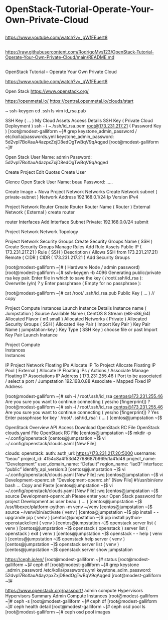 # OpenStack-Tutorial-Operate-Your-Own-Private-Cloud

##

https://www.youtube.com/watch?v=_gWfFEuert8

##

https://raw.githubusercontent.com/RodrigoMvs123/OpenStack-Tutorial-Operate-Your-Own-Private-Cloud/main/README.md

##


##

OpenStack Tutorial – Operate Your Own Private Cloud 

https://www.youtube.com/watch?v=_gWfFEuert8

Open Stack
https://www.openstack.org/

https://openmetal.io/
https://central.openmetal.io/clouds/start

~ ssh-keygen
cd .ssh
ls
vim id_rsa.pub

SSH Key  ( … ) 
My Cloud 
Assets 
Access Details 
SSH Key ( Private Cloud Deployment ) 
ssh - i ~./ssh/id_rsa.pem root@173.231.217.21 ( Password Key ) 
[root@modest-galliform ~]#  grep keystone_admin_password / etc/kolla/passwords.yml
keystone_admin_password: 5d2vpI7BoXauA4azpxZxjD8edOgTwBqV9qAqged
 [root@modest-galliform ~]#

Open Stack
User Name: admin 
Password: 5d2vpI7BoXauA4azpxZxjD8edOgTwBqV9qAqged

Create Project 
Edit Quotas 
Create User 
  
Glence
Open Stack
User Name: beau 
Password: …..

Create Image +
Nova 
Project 
Network 
Networks
Create Network
subnet ( private-subnet ) 
Network Address 192.168.0.1/24 Ip 
Version IPv4

Project 
Network
Router 
Create Router 
Router Name ( Router )
External Network ( External ) 
create router 

router 
Interfaces 
Add Interface 
Subnet
Private: 192.168.0.0/24
submit 

Project 
Network
Network Topology 

Project 
Network
Security Groups 
Create Security Groups 
Name ( SSH ) 
Create Security Groups
Manage Rules
Add Rule
Assets 
Public IP ( 173.231.217.21 )
Rule ( SSH )
Description ( Allows SSH from 173.231.217.21)
Remote ( CIDR )
CIDR ( 173.231.217.21 ) Add
Security Groups 


[root@modest-galliform ~]# ( Hardware Node / admin password) 
[root@modest-galliform ~]# ssh-keygen -b 4096
Generating public/private rsa key pair.
Enter file in which to save the key ( /root/.ssh/id_rsa ):
Overwrite (y/n) ?
y
Enter passphrase ( Empty for no passphrase ): 

[root@modest-galliform ~]# cat /root/ .ssh/id_rsa.pub 
Public Key ( … ) // copy 

Project 
Compute 
Instances 
Launch Instance 
Details
Instance name ( Jumpstation ) 
Source 
Available Name ( CentOS 8 Stream (el8-x86_64) 
Allocated 
Flavor ( m1.small )
Allocated 
Networks ( Private ) 
Allocated 
Security Groups ( SSH ) 
Allocated
Key Pair ( Import Key Pair ) 
Key Pair Name ( jumpstation-key )
Key Type ( SSH Key ) choose file or past 
Import Key Pair
Launch Instance

Project
Compute  
Instances  
Instances

IP
Project 
Network
Floating IPs
Allocate IP To Project
Allocate Floating IP 
Pool ( External ) Allocate IP
Floating IPs / Actions / Associate 
Manage Floating IP Associations 
IP Address ( 173.231.255.46 )
Port to be associated / select a port / Jumpstation 192.168.0.88 
Associate - Mapped Fixed IP Address 
 

[root@modest-galliform ~]#  ssh -i / root/.ssh/id_rsa centos@173.231.255.46
Are you sure you want  to continue connecting ( yes/no [fingerprint]) ? 
[root@modest-galliform ~]#  ssh -i / root/.ssh/id_rsa centos@173.231.255.46
Are you sure you want  to continue connecting ( yes/no [fingerprint]) ? Yes
Enter passphrase for key ‘ /root/ .ssh/id_rsa’: ( … ) 
[centos@jumpstation ~]$ 

OpenStack 
Overview 
API Access 
Download OpenStack RC File 
OpenStack clouds.yaml File 
OpenStack RC File 
[centos@jumpstation ~]$ mkdir -p ~/.config/openstack
[centos@jumpstation ~]$ vi ~/.config/openstack/clouds.yaml [New File]

clouds:
openstack:
auth:
auth_url: https://173.231.217.20:5000
username: “beau”
project_id: 4154c8a4f53d42768687b969c1a41d48
project_name: “Development”
user_domain_name: “Default”
region_name: “iad3”
interface: “public”
identify_api_version:3 
[centos@jumpstation ~]$ vi ~/.config/openstack/clouds.yaml [New File] :wq
[centos@jumpstation ~]$ vi Development-openrc.sh 
“Development-openrc.sh” [New File]
#!/usr/bin/env bash … Copy and Paste 
 [centos@jumpstation ~]$ vi ~/.config/openstack/clouds.yaml [New File] :wq
[centos@jumpstation ~]$ source Development-openrc.sh 
Please enter your Open Stack password for project Development as user beau: ( … ) 
[centos@jumpstation ~]$ /usr/libexec/platform-python -m venv ~/venv
[centos@jumpstation ~]$ source ~/venv/bin/activate
( venv ) [centos@jumpstation ~]$ pip install - - upgrande pip 
( venv ) [centos@jumpstation ~]$ pip install python-openstackclient 
( venv ) [centos@jumpstation ~]$ openstack server list 
( venv ) [centos@jumpstation ~]$ openstack
( openstack ) server list 
( openstack ) exit 
( venv ) [centos@jumpstation ~]$ openstack - - help
( venv ) [centos@jumpstation ~]$ openstack help server
( venv ) [centos@jumpstation ~]$ openstack server list 
( venv ) [centos@jumpstation ~]$ openstack server show jumpstation 

https://ceph.io/en/
[root@modest-galliform ~]# status 
[root@modest-galliform ~]# ceph df
[root@modest-galliform ~]# grep keystone _admin_password /etc/kolla/passwords.yml
keystone_adim_password: 52dvpI7BoXauA4ayzpxZxjD8edOgTwBqV9qAqged
[root@modest-galliform ~]# 

https://www.openstack.org/passport/
admin 
compute 
Hypervisors 
Hypervisors Summary 
Admin 
Compute 
Instances 
[root@modest-galliform ~]# ceph -s
[root@modest-galliform ~]# ceph df
[root@modest-galliform ~]# ceph health detail
[root@modest-galliform ~]# ceph osd pool ls
[root@modest-galliform ~]# ceph osd pool images











